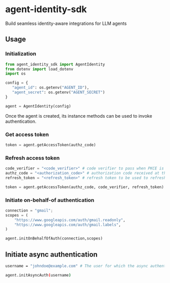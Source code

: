 # agent-identity-sdk
Build seamless identity-aware integrations for LLM agents

## Usage

### Initialization

```py
from agent_identity_sdk import AgentIdentity
from dotenv import load_dotenv
import os

config = {
   "agent_id": os.getenv("AGENT_ID"),
   "agent_secret": os.getenv("AGENT_SECRET")
}

agent = AgentIdentity(config)
```

Once the agent is created, its instance methods can be used to invoke authentication.

### Get access token

```py
token = agent.getAccessToken(authz_code)
```

### Refresh access token

```py
code_verifier = "<code_verifier>" # code verifier to pass when PKCE is enabled
authz_code = "<authorization_code>" # authorization code received at the callback URL 
refresh_token = "<refresh_token>" # refresh token to be used to refresh access token

token = agent.getAccessToken(authz_code, code_verifier, refresh_token)
```

### Initiate on-behalf-of authentication

```py
connection = "gmail";
scopes = (
    "https://www.googleapis.com/auth/gmail.readonly",
    "https://www.googleapis.com/auth/gmail.labels",
)

agent.initOnBehalfOfAuth(connection,scopes)
```

## Initiate async authentication

```bash
username = "johndoe@example.com" # The user for which the async authentication flow should be initiated

agent.initAsyncAuth(username)
```